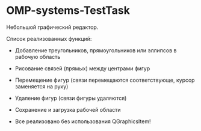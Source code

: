 # OMP-systems-TestTask

Небольшой графический редактор.

Список реализованных функций:

- Добавление треугольников, прямоугольников или эллипсов в рабочую область
- Рисование связей (прямых) между центрами фигур
- Перемещение фигур (связи перемещаются соответствующе, курсор заменяется на руку)
- Удаление фигур (связи фигуры удаляются)
- Сохранение и загрузка рабочей области

- Все реализовано без использования QGraphicsItem!
